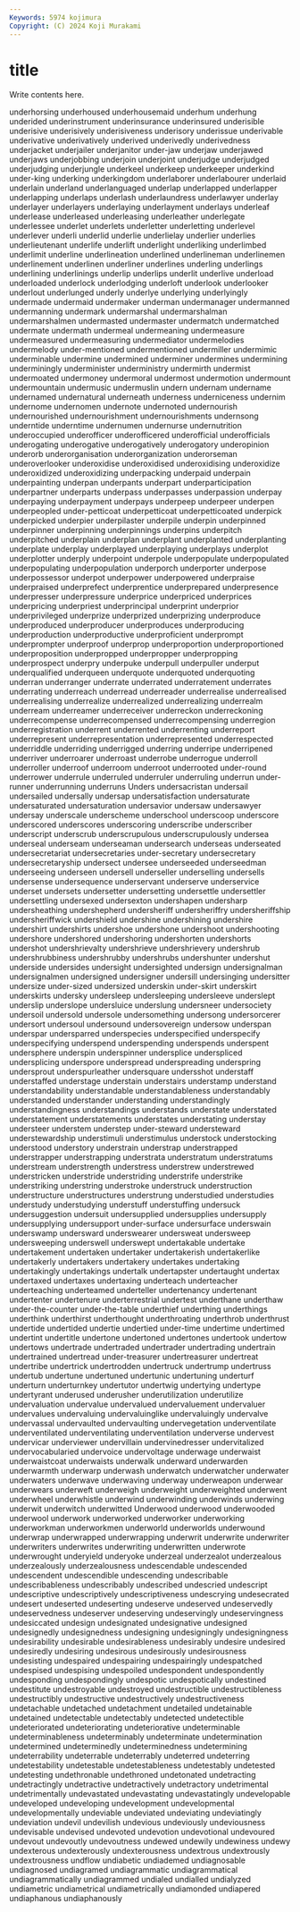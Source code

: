 ```yaml
---
Keywords: 5974 kojimura
Copyright: (C) 2024 Koji Murakami
---
```


# title

Write contents here.



 underhorsing underhoused underhousemaid underhum underhung underided
underinstrument underinsurance underinsured underisible underisive underisively underisiveness underisory underissue underivable
underivative underivatively underived underivedly underivedness underjacket underjailer underjanitor under-jaw underjaw
underjawed underjaws underjobbing underjoin underjoint underjudge underjudged underjudging underjungle underkeel
underkeep underkeeper underkind under-king underking underkingdom underlaborer underlabourer underlaid underlain
underland underlanguaged underlap underlapped underlapper underlapping underlaps underlash underlaundress underlawyer
underlay underlayer underlayers underlaying underlayment underlays underleaf underlease underleased underleasing
underleather underlegate underlessee underlet underlets underletter underletting underlevel underlever underli
underlid underlie underlielay underlier underlies underlieutenant underlife underlift underlight underliking
underlimbed underlimit underline underlineation underlined underlineman underlinemen underlinement underlinen underliner
underlines underling underlings underlining underlinings underlip underlips underlit underlive underload
underloaded underlock underlodging underloft underlook underlooker underlout underlunged underly underlye
underlying underlyingly undermade undermaid undermaker underman undermanager undermanned undermanning undermark
undermarshal undermarshalman undermarshalmen undermasted undermaster undermatch undermatched undermate undermath undermeal
undermeaning undermeasure undermeasured undermeasuring undermediator undermelodies undermelody under-mentioned undermentioned undermiller
undermimic underminable undermine undermined underminer undermines undermining underminingly underminister underministry
undermirth undermist undermoated undermoney undermoral undermost undermotion undermount undermountain undermusic
undermuslin undern undernam undername undernamed undernatural underneath underness underniceness undernim
undernome undernomen undernote undernoted undernourish undernourished undernourishment undernourishments undernsong underntide
underntime undernumen undernurse undernutrition underoccupied underofficer underofficered underofficial underofficials underogating
underogative underogatively underogatory underopinion underorb underorganisation underorganization underorseman underoverlooker underoxidise
underoxidised underoxidising underoxidize underoxidized underoxidizing underpacking underpaid underpain underpainting underpan
underpants underpart underparticipation underpartner underparts underpass underpasses underpassion underpay underpaying
underpayment underpays underpeep underpeer underpen underpeopled under-petticoat underpetticoat underpetticoated underpick
underpicked underpier underpilaster underpile underpin underpinned underpinner underpinning underpinnings underpins
underpitch underpitched underplain underplan underplant underplanted underplanting underplate underplay underplayed
underplaying underplays underplot underplotter underply underpoint underpole underpopulate underpopulated underpopulating
underpopulation underporch underporter underpose underpossessor underpot underpower underpowered underpraise underpraised
underprefect underprentice underprepared underpresence underpresser underpressure underprice underpriced underprices underpricing
underpriest underprincipal underprint underprior underprivileged underprize underprized underprizing underproduce underproduced
underproducer underproduces underproducing underproduction underproductive underproficient underprompt underprompter underproof underprop
underproportion underproportioned underproposition underpropped underpropper underpropping underprospect underpry underpuke underpull
underpuller underput underqualified underqueen underquote underquoted underquoting underran underranger underrate
underrated underratement underrates underrating underreach underread underreader underrealise underrealised underrealising
underrealize underrealized underrealizing underrealm underream underreamer underreceiver underreckon underreckoning underrecompense
underrecompensed underrecompensing underregion underregistration underrent underrented underrenting underreport underrepresent underrepresentation
underrepresented underrespected underriddle underriding underrigged underring underripe underripened underriver underroarer
underroast underrobe underrogue underroll underroller underroof underroom underroot underrooted under-round
underrower underrule underruled underruler underruling underrun under-runner underrunning underruns Unders
undersacristan undersail undersailed undersally undersap undersatisfaction undersaturate undersaturated undersaturation undersavior
undersaw undersawyer undersay underscale underscheme underschool underscoop underscore underscored underscores
underscoring underscribe underscriber underscript underscrub underscrupulous underscrupulously undersea underseal underseam
underseaman undersearch underseas underseated undersecretariat undersecretaries under-secretary undersecretary undersecretaryship undersect
undersee underseeded underseedman underseeing underseen undersell underseller underselling undersells undersense
undersequence underservant underserve underservice underset undersets undersetter undersetting undersettle undersettler
undersettling undersexed undersexton undershapen undersharp undersheathing undershepherd undersheriff undersheriffry undersheriffship
undersheriffwick undershield undershine undershining undershire undershirt undershirts undershoe undershone undershoot
undershooting undershore undershored undershoring undershorten undershorts undershot undershrievalty undershrieve undershrievery
undershrub undershrubbiness undershrubby undershrubs undershunter undershut underside undersides undersight undersighted
undersign undersignalman undersignalmen undersigned undersigner undersill undersinging undersitter undersize under-sized
undersized underskin under-skirt underskirt underskirts undersky undersleep undersleeping undersleeve underslept
underslip underslope undersluice underslung undersneer undersociety undersoil undersold undersole undersomething
undersong undersorcerer undersort undersoul undersound undersovereign undersow underspan underspar undersparred
underspecies underspecified underspecify underspecifying underspend underspending underspends underspent undersphere underspin
underspinner undersplice underspliced undersplicing underspore underspread underspreading underspring undersprout underspurleather
undersquare undersshot understaff understaffed understage understain understairs understamp understand understandability
understandable understandableness understandably understanded understander understanding understandingly understandingness understandings understands
understate understated understatement understatements understates understating understay understeer understem understep
under-steward understeward understewardship understimuli understimulus understock understocking understood understory understrain
understrap understrapped understrapper understrapping understrata understratum understratums understream understrength understress
understrew understrewed understricken understride understriding understrife understrike understriking understring understroke
understruck understruction understructure understructures understrung understudied understudies understudy understudying understuff
understuffing undersuck undersuggestion undersuit undersupplied undersupplies undersupply undersupplying undersupport under-surface
undersurface underswain underswamp undersward underswearer undersweat undersweep undersweeping underswell underswept
undertakable undertake undertakement undertaken undertaker undertakerish undertakerlike undertakerly undertakers undertakery
undertakes undertaking undertakingly undertakings undertalk undertapster undertaught undertax undertaxed undertaxes
undertaxing underteach underteacher underteaching underteamed underteller undertenancy undertenant undertenter undertenure
underterrestrial undertest underthane underthaw under-the-counter under-the-table underthief underthing underthings underthink
underthirst underthought underthroating underthrob underthrust undertide undertided undertie undertied under-time
undertime undertimed undertint undertitle undertone undertoned undertones undertook undertow undertows
undertrade undertraded undertrader undertrading undertrain undertrained undertread under-treasurer undertreasurer undertreat
undertribe undertrick undertrodden undertruck undertrump undertruss undertub undertune undertuned undertunic
undertuning underturf underturn underturnkey undertutor undertwig undertying undertype undertyrant underused
underusher underutilization underutilize undervaluation undervalue undervalued undervaluement undervaluer undervalues undervaluing
undervaluinglike undervaluingly undervalve undervassal undervaulted undervaulting undervegetation underventilate underventilated underventilating
underventilation underverse undervest undervicar underviewer undervillain undervinedresser undervitalized undervocabularied undervoice
undervoltage underwage underwaist underwaistcoat underwaists underwalk underward underwarden underwarmth underwarp
underwash underwatch underwatcher underwater underwaters underwave underwaving underway underweapon underwear
underwears underweft underweigh underweight underweighted underwent underwheel underwhistle underwind underwinding
underwinds underwing underwit underwitch underwitted Underwood underwood underwooded underwool underwork
underworked underworker underworking underworkman underworkmen underworld underworlds underwound underwrap underwrapped
underwrapping underwrit underwrite underwriter underwriters underwrites underwriting underwritten underwrote underwrought
underyield underyoke underzeal underzealot underzealous underzealously underzealousness undescendable undescended undescendent
undescendible undescending undescribable undescribableness undescribably undescribed undescried undescript undescriptive undescriptively
undescriptiveness undescrying undesecrated undesert undeserted undeserting undeserve undeserved undeservedly undeservedness
undeserver undeserving undeservingly undeservingness undesiccated undesign undesignated undesignative undesigned undesignedly
undesignedness undesigning undesigningly undesigningness undesirability undesirable undesirableness undesirably undesire undesired
undesiredly undesiring undesirous undesirously undesirousness undesisting undespaired undespairing undespairingly undespatched
undespised undespising undespoiled undespondent undespondently undesponding undespondingly undespotic undespotically undestined
undestitute undestroyable undestroyed undestructible undestructibleness undestructibly undestructive undestructively undestructiveness undetachable
undetached undetachment undetailed undetainable undetained undetectable undetectably undetected undetectible undeteriorated
undeteriorating undeteriorative undeterminable undeterminableness undeterminably undeterminate undetermination undetermined undeterminedly undeterminedness
undetermining undeterrability undeterrable undeterrably undeterred undeterring undetestability undetestable undetestableness undetestably
undetested undetesting undethronable undethroned undetonated undetracting undetractingly undetractive undetractively undetractory
undetrimental undetrimentally undevastated undevastating undevastatingly undevelopable undeveloped undeveloping undevelopment undevelopmental
undevelopmentally undeviable undeviated undeviating undeviatingly undeviation undevil undevilish undevious undeviously
undeviousness undevisable undevised undevoted undevotion undevotional undevoured undevout undevoutly undevoutness
undewed undewily undewiness undewy undexterous undexterously undexterousness undextrous undextrously undextrousness
undflow undiabetic undiademed undiagnosable undiagnosed undiagramed undiagrammatic undiagrammatical undiagrammatically undiagrammed
undialed undialled undialyzed undiametric undiametrical undiametrically undiamonded undiapered undiaphanous undiaphanously
